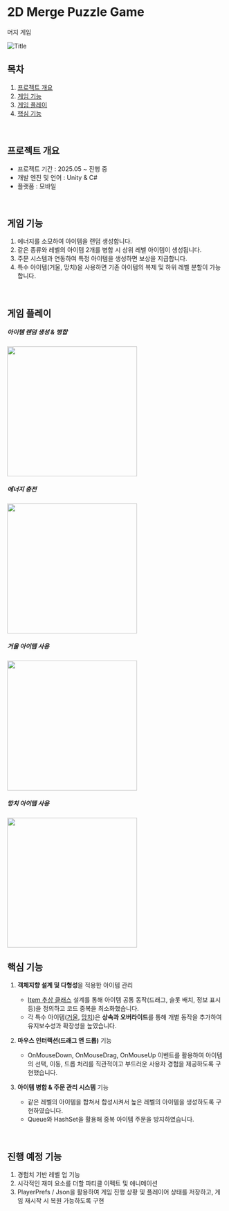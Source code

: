 # 2D Merge Puzzle Game

<a name="readme-top"></a>
<p>
  머지 게임
</p>

![Title](https://github.com/user-attachments/assets/519993ae-1d0d-4e9c-86a3-5f4618475540)
<br/>

<!-- TABLE OF CONTENTS -->

## 목차

1. [프로젝트 개요](#Intro)
2. [게임 기능](#Features)
3. [게임 플레이](#Play)
4. [핵심 기능](#CoreFeatures)
<br/>

<a name="Intro"></a>
## 프로젝트 개요
- 프로젝트 기간 : 2025.05 ~ 진행 중
- 개발 엔진 및 언어 : Unity & C#
- 플랫폼 : 모바일

<br/>

<a name="Features"></a>
## 게임 기능
1. 에너지를 소모하여 아이템을 랜덤 생성합니다.
2. 같은 종류와 레벨의 아이템 2개를 병합 시 상위 레벨 아이템이 생성됩니다.
3. 주문 시스템과 연동하여 특정 아이템을 생성하면 보상을 지급합니다.
4. 특수 아이템(거울, 망치)을 사용하면 기존 아이템의 복제 및 하위 레벨 분할이 가능합니다.
<br/>

<a name="Play"></a>
## 게임 플레이

<h5> 아이템 랜덤 생성 & 병합 </h5>
<img src="https://github.com/user-attachments/assets/01c8e384-9141-465b-b0d8-6095d21f695d" width="300">
<br/>

<h5> 에너지 충전 </h5>
<img src="https://github.com/user-attachments/assets/0c2d9940-0f0e-40dd-92fa-98fd293eb65d" width="300">
<br/>

<h5> 거울 아이템 사용 </h5>
<img src="https://github.com/user-attachments/assets/8ec0040e-4a7f-49ba-9dd4-23c01adf122e" width="300">
<br/>

<h5> 망치 아이템 사용 </h5>
<img src="https://github.com/user-attachments/assets/71b4fe42-89c4-4155-afc4-54d8d4c91498" width="300">
<br/>


<a name="CoreFeatures"></a>
## 핵심 기능
1. **객체지향 설계 및 다형성**을 적용한 아이템 관리
    - [Item 추상 클래스](https://github.com/haaaabin/merge_game/blob/9f98fc2c820e91b93ac5e43b8b3b75eb492a251d/Assets/Scripts/Item/Item.cs#L5C1-L250C2) 설계를 통해 아이템 공통 동작(드래그, 슬롯 배치, 정보 표시 등)을 정의하고 코드 중복을 최소화했습니다.
    - 각 특수 아이템([거울](https://github.com/haaaabin/merge_game/blob/9f98fc2c820e91b93ac5e43b8b3b75eb492a251d/Assets/Scripts/Item/MirrorItem.cs#L4C1-L42C2), [망치](https://github.com/haaaabin/merge_game/blob/9f98fc2c820e91b93ac5e43b8b3b75eb492a251d/Assets/Scripts/Item/HammerItem.cs#L3-L40))은 **상속과 오버라이드**를 통해 개별 동작을 추가하여 유지보수성과 확장성을 높였습니다.
  
2. **마우스 인터랙션(드래그 앤 드롭)** 기능
    - OnMouseDown, OnMouseDrag, OnMouseUp 이벤트를 활용하여 아이템의 선택, 이동, 드롭 처리를 직관적이고 부드러운 사용자 경험을 제공하도록 구현했습니다.
  
3. **아이템 병합 & 주문 관리 시스템** 기능
    - 같은 레벨의 아이템을 합쳐서 합성시켜서 높은 레벨의 아이템을 생성하도록 구현하였습니다.
    - Queue와 HashSet을 활용해 중복 아이템 주문을 방지하였습니다.

<br/>

## 진행 예정 기능
1. 경험치 기반 레벨 업 기능
2. 시각적인 재미 요소를 더할 파티클 이펙트 및 애니메이션
3. PlayerPrefs / Json을 활용하여 게임 진행 상황 및 플레이어 상태를 저장하고, 게임 재시작 시 복원 가능하도록 구현
<br/>
